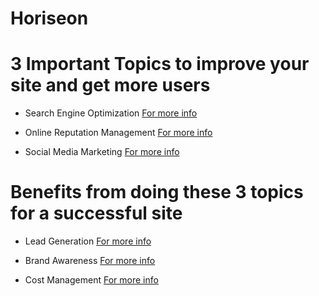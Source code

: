 # Horiseon

# 3 Important Topics to improve your site and get more users

* Search Engine Optimization
[For more info](./assets/images/screenshots/seo.PNG)

* Online Reputation Management
[For more info](./assets/images/screenshots/orm.PNG)

* Social Media Marketing
[For more info](./assets/images/screenshots/smm.PNG)

# Benefits from doing these 3 topics for a successful site

* Lead Generation
[For more info](./assets/images/screenshots/lead-generation-screenshot.PNG)

* Brand Awareness
[For more info](./assets/images/screenshots/brand-awareness-screenshot.PNG)

* Cost Management
[For more info](./assets/images/screenshots/cost-management-screenshot.PNG)

